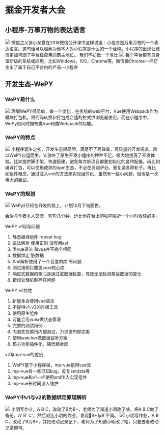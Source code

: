 # 掘金开发者大会
## 小程序-万事万物的表达语言
![](https://github.com/MBearo/MBearo.github.io/raw/master/img/juejinmp1.jpg)
微信之父张小龙曾在2018微信公开课中这样说道：小程序是万事万物的一个表达语言。这句话可以理解为他本人对小程序是什么的一个诠释。小程序的出现让微信更加巩固了平台级应用的霸主地位。
我们不妨做一个类比
![](https://github.com/MBearo/MBearo.github.io/raw/master/img/juejinmp2.jpg)
每个平台都有自身垄断级的系统或应用，比如Windows，IOS，Chrome等。微信像Chrome一样衍生出了属于自己平台内的产品--小程序
## 开发生态-WePY
### WePY是什么
![](https://github.com/MBearo/MBearo.github.io/raw/master/img/juejinmp3.jpg)
理解WePY很简单，做一个类比：在传统的web平台，Vue使用Webpack作为模块打包机，将代码转换和打包成合适的格式供浏览器使用。而在小程序中，WePy则同时拥有类Vue和类Webpack的功能。
### WePY的特点
![](https://github.com/MBearo/MBearo.github.io/raw/master/img/juejinmp4.jpg)
小程序诞生之初，开发生态很简陋，满足不了高效率，高质量的开发需求，所以WePY应运而生。它弥补了原生开发小程序的种种不足，极大地提高了开发体验。比如提供脚手架，快速搭建，避免每次新项目都要初始化的各种配置。再比如编译打包，可以使用成熟的npm生态，不必在另起炉灶，重复造各种轮子。再比如组件概念，通过注入xml的方法来实现组件化，虽然有一些小问题，但也是一次伟大的尝试。
### WePY的规划
![](https://github.com/MBearo/MBearo.github.io/raw/master/img/juejinmp6.jpg)
WePy2已经在开发的路上，计划10月下旬面世。

会后与作者本人交流，短短几分钟，远比他在台上吧啦吧啦近一个小时收获的多。

WePY v1现存问题
1. 静态编译组件 repeat bug
2. 语法解析 使用正则 没有用ast
3. 类vue语法 和vue并不完全相同
4. 数据绑定 脏数据
5. Xml解析使用了一个百度的库 有问题
6. 测试用例只覆盖core核心库
7. 响应式数据的核心是通过脏数据检查，导致无法检测某些数据的变化
8. 错误处理机制存在问题

WePY v2特性
1. 新版本会使用vue语法
2. 不提供v1-v2的升级工具
3. 使用原生组件
4. 可能会用vuex做状态管理
5. 完整的测试用例
6. 内测先在腾讯内部测试，力求发布即完美
7. 使用watcher做数据监听方案
8. 核心功能插件化，降低耦合度

v2与mp-vue的差别
1. WePY基于小程序做，mp-vue是用vue改
2. mp-vue有一些已知bug，反复setdata等
3. mp-vue和v1一样使用xml注入实现组件
4. mp-vue长时间没人维护

### WePY中v1与v2的数据绑定原理解析
![](https://github.com/MBearo/MBearo.github.io/raw/master/img/juejinmp7.jpg)
小明写作业，A B C，改动了B为B+，老师为了知道小明改了啥，把A B C做了备份，A' B' C'，然后对比小明的作业，发现B+与B'不同。
![](https://github.com/MBearo/MBearo.github.io/raw/master/img/juejinmp8.jpg)
小明写作业，A B C，改动了B为B+，并把改动记录记下，老师为了知道小明改了啥，只要去看改动记录即可。
